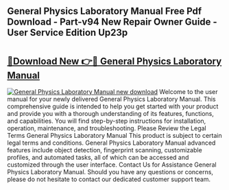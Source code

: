 ## General Physics Laboratory Manual Free Pdf Download - Part-v94 New Repair Owner Guide - User Service Edition Up23p

# <h2><a href="http://bc42600.oget.top/?id=General+Physics+Laboratory+Manual">🔗Download New 👉🔴 General Physics Laboratory Manual</a></h2>

[![General Physics Laboratory Manual new download](https://i.imgur.com/5g1atiW.png)](http://bc42600.oget.top/?id=General+Physics+Laboratory+Manual)
Welcome to the user manual for your newly delivered General Physics Laboratory Manual. This comprehensive guide is intended to help you get started with your product and provide you with a thorough understanding of its features, functions, and capabilities. You will find step-by-step instructions for installation, operation, maintenance, and troubleshooting. Please Review the Legal Terms General Physics Laboratory Manual This product is subject to certain legal terms and conditions. General Physics Laboratory Manual advanced features include object detection, fingerprint scanning, customizable profiles, and automated tasks, all of which can be accessed and customized through the user interface. Contact Us for Assistance General Physics Laboratory Manual. Should you have any questions or concerns, please do not hesitate to contact our dedicated customer support team.
